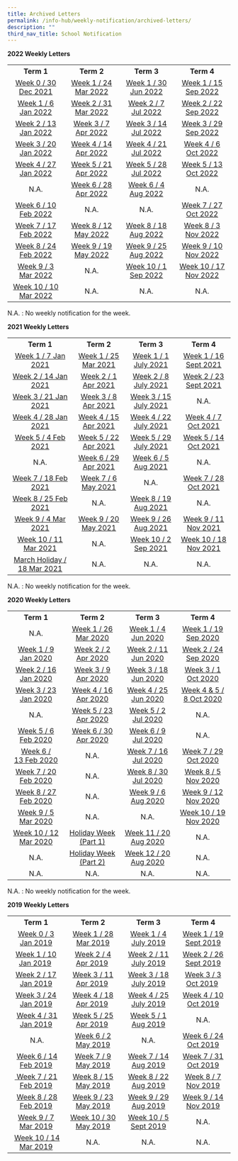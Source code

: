 ```yaml
---
title: Archived Letters
permalink: /info-hub/weekly-notification/archived-letters/
description: ""
third_nav_title: School Notification
---
```


<p><strong>2022 Weekly Letters</strong></p>
<table>
<tbody>
<tr>
<th style="text-align: center;">Term 1</th>
<th style="text-align: center;">Term 2</th>
<th style="text-align: center;">Term 3</th>
<th style="text-align: center;">Term 4</th>
</tr>
<tr>
<td style="text-align: center;"><a href="https://drive.google.com/file/d/1KCcblnosz22n5xrLbWgRAyMx-royuc3X/view?usp=sharing" target="_blank" rel="noopener">Week 0 / 30 Dec 2021</a></td>
<td style="text-align: center;"><a href="https://drive.google.com/file/d/1J7azTXsOjMLtAeObW8ixs-R3vU02_Oa4/view?usp=sharing" target="_blank" rel="noopener">Week 1 / 24 Mar 2022</a></td>
<td style="text-align: center;"><a href="https://drive.google.com/file/d/1lColgWgO9rRLj1zuS1unt0Nj-wUbNQ0A/view?usp=sharing" target="_blank" rel="noopener">Week 1 / 30 Jun 2022</a></td>
<td style="text-align: center;"><a href="https://drive.google.com/file/d/17N_3m8Qd2V6DFGHUm8ZvuIdiGNfeduBo/view?usp=sharing" target="_blank" rel="noopener">Week 1 / 15 Sep 2022</a></td>
</tr>
<tr>
<td style="text-align: center;"><a href="https://drive.google.com/file/d/1km4JuuAx8Ed4j9UtBRQZS6aKd-nm_xfz/view?usp=sharing" target="_blank" rel="noopener">Week 1 / 6 Jan 2022</a></td>
<td style="text-align: center;"><a href="https://drive.google.com/file/d/1ef8JyeYzIMyvCkm-zB9_R_fiRGQH4Hmt/view?usp=sharing" target="_blank" rel="noopener">Week 2 / 31 Mar 2022</a></td>
<td style="text-align: center;"><a href="https://drive.google.com/file/d/1iOKlTzzNgJGdelqeQFjyhqfiBmRZs6uS/view?usp=sharing" target="_blank" rel="noopener">Week 2 / 7 Jul 2022</a></td>
<td style="text-align: center;"><a href="https://drive.google.com/file/d/1HAF1SzGXN950aQfRIF6DSolrvpXIRT6H/view?usp=sharing" target="_blank" rel="noopener">Week 2 / 22 Sep 2022</a></td>
</tr>
<tr>
<td style="text-align: center;"><a href="https://drive.google.com/file/d/1RK2kdOrpEnl5xaJUWYKeS-WNwsFZT0Sk/view?usp=sharing" target="_blank" rel="noopener">Week 2 / 13 Jan 2022</a></td>
<td style="text-align: center;"><a href="https://drive.google.com/file/d/1M32Y0J-RTII54cjZ55xV33-YnzPUx5Oq/view?usp=sharing" target="_blank" rel="noopener">Week 3 / 7 Apr 2022</a></td>
<td style="text-align: center;"><a href="https://drive.google.com/file/d/1ehuZu_OCT5gEG-XDpYLv5Qfztwz7KaO2/view?usp=sharing" target="_blank" rel="noopener">Week 3 / 14 Jul 2022</a></td>
<td style="text-align: center;"><a href="https://drive.google.com/file/d/1ivQWX_UfIoX_HhF8Vg-2adccgPEYISBZ/view?usp=sharing" target="_blank" rel="noopener">Week 3 / 29 Sep 2022</a></td>
</tr>
<tr>
<td style="text-align: center;"><a href="https://drive.google.com/file/d/1l3n8yUZE85_Lu7i0lONzUh3-MY06_lj6/view?usp=sharing" target="_blank" rel="noopener">Week 3 / 20 Jan 2022</a></td>
<td style="text-align: center;"><a href="https://drive.google.com/file/d/1K1zN9cDdYfl8L0T9LXf5GChQNbiNNyGl/view?usp=sharing" target="_blank" rel="noopener">Week 4 / 14 Apr 2022</a></td>
<td style="text-align: center;"><a href="https://drive.google.com/file/d/18vxVHKOTFKx37kaVX6pElRzVmIscd0Kq/view?usp=sharing" target="_blank" rel="noopener">Week 4 / 21 Jul 2022</a></td>
<td style="text-align: center;"><a href="https://drive.google.com/file/d/1FLxQE-PqOE21XXXeneOzarRJkoWZLfQp/view?usp=sharing" target="_blank" rel="noopener">Week 4 / 6 Oct 2022</a></td>
</tr>
<tr>
<td style="text-align: center;"><a href="https://drive.google.com/file/d/13fmxNzAqtHlgqjDUQ_7mNMHU33pd9zx8/view?usp=sharing" target="_blank" rel="noopener">Week 4 / 27 Jan 2022</a></td>
<td style="text-align: center;"><a href="https://drive.google.com/file/d/1iDZm4uUd5bQQUuhs_Si74-x7LHu_QllL/view?usp=sharing" target="_blank" rel="noopener">Week 5 / 21 Apr 2022</a></td>
<td style="text-align: center;"><a href="https://drive.google.com/file/d/1r54PDng_d8JHeW3ECL6pboyZjARhnUns/view?usp=sharing" target="_blank" rel="noopener">Week 5 / 28 Jul 2022</a></td>
<td style="text-align: center;"><a href="https://drive.google.com/file/d/1pv0P0DMqKiKPi77emgHQ1jznhSC42R11/view?usp=sharing" target="_blank" rel="noopener">Week 5 / 13 Oct 2022</a></td>
</tr>
<tr>
<td style="text-align: center;">N.A.</td>
<td style="text-align: center;"><a href="https://drive.google.com/file/d/1akIJ5cAis8HLBTuMwpe6u7QbrKZstd7U/view?usp=sharing" target="_blank" rel="noopener">Week 6 / 28 Apr 2022</a></td>
<td style="text-align: center;"><a href="https://drive.google.com/file/d/1M6UlwSfHAQUvkmgkcIiCoru-XgGWzYuS/view?usp=sharing" target="_blank" rel="noopener">Week 6 / 4 Aug 2022</a></td>
<td style="text-align: center;">N.A.</td>
</tr>
<tr>
<td style="text-align: center;"><a href="https://drive.google.com/file/d/1eaPKrEu8CmbIx7TwTH2ARAdwIXYDamKS/view?usp=sharing" target="_blank" rel="noopener">Week 6 / 10 Feb 2022</a></td>
<td style="text-align: center;">N.A.</td>
<td style="text-align: center;">N.A.</td>
<td style="text-align: center;"><a href="https://drive.google.com/file/d/1S-BVeIwsRAbKLp0oseKPokDCwNV4ty2n/view?usp=sharing" target="_blank" rel="noopener">Week 7 / 27 Oct 2022</a></td>
</tr>
<tr>
<td style="text-align: center;"><a href="https://drive.google.com/file/d/1zQX4QIwNQk2jSbpKXqufP2XGeXXf88Ld/view?usp=sharing" target="_blank" rel="noopener">Week 7 / 17 Feb 2022</a></td>
<td style="text-align: center;"><a href="https://drive.google.com/file/d/1mH7SJgNKiBl0jRsAx0fAL6QiU8m1DUJq/view?usp=sharing" target="_blank" rel="noopener">Week 8 / 12 May 2022</a></td>
<td style="text-align: center;"><a href="https://drive.google.com/file/d/1Ujz8KibUbp3IrXy9bXpn4UxjOBkmoBc2/view?usp=sharing" target="_blank" rel="noopener">Week 8 / 18 Aug 2022</a></td>
<td style="text-align: center;"><a href="https://drive.google.com/file/d/1TC-0J6EgosBkacPHn5KXxWWQG0nc8xnT/view?usp=sharing" target="_blank" rel="noopener">Week 8 / 3 Nov 2022</a></td>
</tr>
<tr>
<td style="text-align: center;"><a href="https://drive.google.com/file/d/1hO4vRPg1WPpyaNCmHe3mIVjn3oTeRrFz/view?usp=sharing" target="_blank" rel="noopener">Week 8 / 24 Feb 2022</a></td>
<td style="text-align: center;"><a href="https://drive.google.com/file/d/1BmqzeEqNgdqhWK4-PyJRaHlnwQBl7NkF/view?usp=sharing" target="_blank" rel="noopener">Week 9 / 19 May 2022</a></td>
<td style="text-align: center;"><a href="https://drive.google.com/file/d/16EXP8k9aLSxNTi-DlLcqpIpGXj2Y2q4x/view?usp=sharing" target="_blank" rel="noopener">Week 9 / 25 Aug 2022</a></td>
<td style="text-align: center;"><a href="https://drive.google.com/file/d/1mY8SrtNXgfYVcXKzEEPYsIRbWUEuRQzH/view?usp=sharing" target="_blank" rel="noopener">Week 9 / 10 Nov 2022</a><br /><u></u></td>
</tr>
<tr>
<td style="text-align: center;"><a href="https://drive.google.com/file/d/18yMRDho90jjr3CKzJzePdWKshYwJKOuv/view?usp=sharing" target="_blank" rel="noopener">Week 9 / 3 Mar 2022</a></td>
<td style="text-align: center;">N.A.</td>
<td style="text-align: center;"><a href="https://drive.google.com/file/d/1cgtVuotkaIRD_RjqM_YErM5cTh7IhRQH/view?usp=sharing" target="_blank" rel="noopener">Week 10 / 1 Sep 2022</a></td>
<td style="text-align: center;"><a href="https://drive.google.com/file/d/1Jn1CIIZ6WW_RxAe8thUCMBeDt_t5P4Io/view?usp=sharing" target="_blank" rel="noopener">Week 10 / 17 Nov 2022</a></td>
</tr>
<tr>
<td style="text-align: center;"><a href="https://drive.google.com/file/d/1sm_hhg2VcI9GgNZzaLz9crlgpFmmIxvP/view?usp=sharing" target="_blank" rel="noopener">Week 10 / 10 Mar 2022</a></td>
<td style="text-align: center;">N.A.</td>
<td style="text-align: center;">N.A.</td>
<td style="text-align: center;">N.A.</td>
</tr>
</tbody>
</table>
<p>N.A. : No weekly notification for the week.</p>
<p></p>
<strong>2021 Weekly Letters</strong>
<div>
<table>
<tbody>
<tr>
<th style="text-align: center;">Term 1</th>
<th style="text-align: center;">Term 2</th>
<th style="text-align: center;">Term 3</th>
<th style="text-align: center;">Term 4</th>
</tr>
<tr>
<td style="text-align: center;"><a href="https://drive.google.com/file/d/1TwDjUehKiOJGsphIW_Jy_RMGvTMH8K8G/view?usp=sharing" target="_blank" rel="noopener">Week 1 / 7 Jan 2021</a></td>
<td style="text-align: center;"><a href="https://drive.google.com/file/d/1lE411ytkYnBVk4o2P_-CnIgc4Tufsa6W/view?usp=sharing" target="_blank" rel="noopener">Week 1 / 25 Mar 2021</a></td>
<td style="text-align: center;"><a href="https://drive.google.com/file/d/1D2Rbcan_4H2KXBuRsxOkc5v1dp0pSpcl/view?usp=sharing" target="_blank" rel="noopener">Week 1 / 1 July 2021</a></td>
<td style="text-align: center;"><a href="https://drive.google.com/file/d/1Fx98J08Chx1TISZIbJa3IQMchvRi0_sN/view?usp=sharing" target="_blank" rel="noopener">Week 1 / 16 Sept 2021</a></td>
</tr>
<tr>
<td style="text-align: center;"><a href="https://drive.google.com/file/d/1xVPdbmD1YFhU6UcdjcYhl-GKuxvzn9WN/view?usp=sharing" target="_blank" rel="noopener">Week 2 / 14 Jan 2021</a></td>
<td style="text-align: center;"><a href="https://drive.google.com/file/d/1hJEVy33E0T3yiqNZiRAk-WJZpyETeoZt/view?usp=sharing" target="_blank" rel="noopener">Week 2 / 1 Apr 2021</a></td>
<td style="text-align: center;"><a href="https://drive.google.com/file/d/19_W2ujum6MOC3f_r9zryIXxFas4RaPs4/view?usp=sharing" target="_blank" rel="noopener">Week 2 / 8 July 2021</a></td>
<td style="text-align: center;"><a href="https://drive.google.com/file/d/1Sb1gquU87MVwhVhv1cCdHyheZdgijVKQ/view?usp=sharing" target="_blank" rel="noopener">Week 2 / 23 Sept 2021</a></td>
</tr>
<tr>
<td style="text-align: center;"><a href="https://drive.google.com/file/d/1_LLK6lrVsQLGVdRtCCM7wiSdgcyBWfLE/view?usp=sharing" target="_blank" rel="noopener">Week 3 / 21 Jan 2021</a></td>
<td style="text-align: center;"><a href="https://drive.google.com/file/d/19kPDEziR9SvjAhCQow66qA-Bmt-VUqeK/view?usp=sharing" target="_blank" rel="noopener">Week 3 / 8 Apr 2021</a></td>
<td style="text-align: center;"><a href="https://drive.google.com/file/d/1pLqqLvCzpTXqcJhoZY_W-LJgslu1xJpe/view?usp=sharing" target="_blank" rel="noopener">Week 3 / 15 July 2021</a></td>
<td style="text-align: center;">N.A.</td>
</tr>
<tr>
<td style="text-align: center;"><a href="https://drive.google.com/file/d/19HZfdZKjtgR68GhzvoshzouJGrY1lS9K/view?usp=sharing" target="_blank" rel="noopener">Week 4 / 28 Jan 2021</a></td>
<td style="text-align: center;"><a href="https://drive.google.com/file/d/1oQeKwEK9ukZb07sC8GHILv6HYC-Q1kVd/view?usp=sharing" target="_blank" rel="noopener">Week 4 / 15 Apr 2021</a></td>
<td style="text-align: center;"><a href="https://drive.google.com/file/d/1NjbszmKpbY8SOaV46u8U2mILykqxLBVj/view?usp=sharing" target="_blank" rel="noopener">Week 4 / 22 July 2021</a></td>
<td style="text-align: center;"><a href="https://drive.google.com/file/d/1Lf3bYnQDa58dv9AaaCpaunx_ofGfsCVy/view?usp=sharing" target="_blank" rel="noopener">Week 4 / 7 Oct 2021</a></td>
</tr>
<tr>
<td style="text-align: center;"><a href="https://drive.google.com/file/d/1Kl_4m_f-v-vkJA9hJyb2Io2EWqdPegKT/view?usp=sharing" target="_blank" rel="noopener">Week 5 / 4 Feb 2021</a></td>
<td style="text-align: center;"><a href="https://drive.google.com/file/d/1_s5km5dd-OSzKSH2RXZLvkHcbdXW076N/view?usp=sharing" target="_blank" rel="noopener">Week 5 / 22 Apr 2021</a></td>
<td style="text-align: center;"><a href="https://drive.google.com/file/d/1Im1vX24qVyRJ3hfYMlpnfSU36krunsCX/view?usp=sharing" target="_blank" rel="noopener">Week 5 / 29 July 2021</a></td>
<td style="text-align: center;"><a href="https://drive.google.com/file/d/1eBvJOI06pqcgDw_N2pn2u15y5pxkjMJH/view?usp=sharing" target="_blank" rel="noopener">Week 5 / 14 Oct 2021</a></td>
</tr>
<tr>
<td style="text-align: center;">N.A.</td>
<td style="text-align: center;"><a href="https://drive.google.com/file/d/1ovbWKUNgN5iWAJ0VhEkE5fTSBuWZEvK1/view?usp=sharing" target="_blank" rel="noopener">Week 6 / 29 Apr 2021</a></td>
<td style="text-align: center;"><a href="https://drive.google.com/file/d/1Wb9gCRTkfQ-PQcXwNixH6I_Ws3zKJtiG/view?usp=sharing" target="_blank" rel="noopener">Week 6 / 5 Aug 2021</a></td>
<td style="text-align: center;">N.A.</td>
</tr>
<tr>
<td style="text-align: center;"><a href="https://drive.google.com/file/d/1l6wu8PuKUB-a_OrnWgbBEkpjb9xTZmFP/view?usp=sharing" target="_blank" rel="noopener">Week 7 / 18 Feb 2021</a></td>
<td style="text-align: center;"><a href="https://drive.google.com/file/d/1yfS3zqVfbyHTbuWr-7GeHOJc4dG3zSbg/view?usp=sharing" target="_blank" rel="noopener">Week 7 / 6 May 2021</a></td>
<td style="text-align: center;">N.A.</td>
<td style="text-align: center;"><a href="https://drive.google.com/file/d/1BhCsr_DGOU1TGt3jKbc2G0JVvbHVUV7G/view?usp=sharing" target="_blank" rel="noopener">Week 7 / 28 Oct 2021</a></td>
</tr>
<tr>
<td style="text-align: center;"><a href="https://drive.google.com/file/d/1a2GBI6pEE-VQlTaysVrrAfAuF5ZcaSNn/view?usp=sharing" target="_blank" rel="noopener">Week 8 / 25 Feb 2021</a></td>
<td style="text-align: center;">N.A.</td>
<td style="text-align: center;"><a href="https://drive.google.com/file/d/1OI3AibAJKvN6a4fJSgKGE_BefBlaY0gz/view?usp=sharing" target="_blank" rel="noopener">Week 8 / 19 Aug 2021</a></td>
<td style="text-align: center;">N.A.</td>
</tr>
<tr>
<td style="text-align: center;"><a href="https://drive.google.com/file/d/1jbwubXcoqQ_5NCaWSf77U3HLyTLdQllo/view?usp=sharing" target="_blank" rel="noopener">Week 9 / 4 Mar 2021</a></td>
<td style="text-align: center;"><a href="https://drive.google.com/file/d/1csOSh-rTDZLlNPsjvbAzmQ0EzxpV20Ff/view?usp=sharing" target="_blank" rel="noopener">Week 9 / 20 May 2021</a></td>
<td style="text-align: center;"><a href="https://drive.google.com/file/d/15j2Z6Nnt1__ziq4WIiP-58-L-JxVZ1gK/view?usp=sharing" target="_blank" rel="noopener">Week 9 / 26 Aug 2021</a></td>
<td style="text-align: center;"><a href="https://drive.google.com/file/d/1fb3aB8CP0H5c1TF2FG-pB6uadNPfLy7s/view?usp=sharing" target="_blank" rel="noopener">Week 9 / 11 Nov 2021</a><br /><u></u></td>
</tr>
<tr>
<td style="text-align: center;"><a href="https://drive.google.com/file/d/11tuHB07gMyLc5J8EhhuhY4yJaz1dFaRO/view?usp=sharing" target="_blank" rel="noopener">Week 10 / 11 Mar 2021</a></td>
<td style="text-align: center;">N.A.</td>
<td style="text-align: center;"><a href="https://drive.google.com/file/d/1xCMvMVugHxJ6_WF6ToMxhVgiQl9PwLqy/view?usp=sharing" target="_blank" rel="noopener">Week 10 / 2 Sep 2021</a></td>
<td style="text-align: center;"><a href="https://drive.google.com/file/d/1Zn_0BqPHogryvgvuy1bNQgz5z8GVRzVS/view?usp=sharing" target="_blank" rel="noopener">Week 10 / 18 Nov 2021</a></td>
</tr>
<tr>
<td style="text-align: center;"><a href="https://drive.google.com/file/d/1kGKv-peW11gE8xMFFh3NhoavWtuOOCFc/view?usp=sharing" target="_blank" rel="noopener">March Holiday / 18 Mar 2021</a></td>
<td style="text-align: center;">N.A.</td>
<td style="text-align: center;">N.A.</td>
<td style="text-align: center;">N.A.</td>
</tr>
</tbody>
</table>
<p>N.A. : No weekly notification for the week.</p>
</div>
<p></p>
<strong>2020 Weekly Letters</strong>
<div>
<table>
<tbody>
<tr>
<th style="text-align: center;">Term 1</th>
<th style="text-align: center;">Term 2</th>
<th style="text-align: center;">Term 3</th>
<th style="text-align: center;">Term 4</th>
</tr>
<tr>
<td style="text-align: center;">N.A.</td>
<td style="text-align: center;"><a href="https://drive.google.com/file/d/1LVadMYwbhX4diTSBm1CVKefxCJG1V16R/view?usp=sharing" target="">Week 1 / 26 Mar 2020</a></td>
<td style="text-align: center;"><a href="https://drive.google.com/file/d/1ygxjr2dFK2sisQ0G-niDEZuStuk_zENz/view?usp=sharing" target="">Week 1 / 4 Jun 2020</a></td>
<td style="text-align: center;"><a href="https://drive.google.com/file/d/1-RVJ6ow-NquF_SBUbyu8KZnWPfWv1Zqx/view?usp=sharing" target="">Week 1 / 19 Sep 2020</a></td>
</tr>
<tr>
<td style="text-align: center;"><a href="https://drive.google.com/file/d/1j1SEoRClGz9NzlfZ3QFmsdrwbSQh1edK/view?usp=sharing" target="">Week 1 / 9 Jan 2020</a></td>
<td style="text-align: center;"><a href="https://drive.google.com/file/d/18b8_9VRr26v2pgpV1i-DwjlyBJtbBS77/view?usp=sharing" target="">Week 2 / 2 Apr 2020</a></td>
<td style="text-align: center;"><a href="https://drive.google.com/file/d/1yRXus9YMYPHbJ_bUsWtN-3hF9lBeRHCG/view?usp=sharing" target="">Week 2 / 11 Jun 2020</a></td>
<td style="text-align: center;"><a href="https://drive.google.com/file/d/1ScW3gkIQbJOIdHiPqfsgi824Ible3ifV/view?usp=sharing" target="">Week 2 / 24 Sep 2020</a></td>
</tr>
<tr>
<td style="text-align: center;"><a href="https://drive.google.com/file/d/1qr1S13x2qQaRz6lMuOwa3Gg1WCHRfnp2/view?usp=sharing" target="">Week 2 / 16 Jan 2020</a></td>
<td style="text-align: center;"><a href="https://drive.google.com/file/d/1uRZh5AtcJaXvKfKQKjbVNBBv3cs4oHH0/view?usp=sharing" target="">Week 3 / 9 Apr 2020</a></td>
<td style="text-align: center;"><a href="https://drive.google.com/file/d/1sYgGn5wsm5SYbFoXRRGzNtPQXVerPRu8/view?usp=sharing" target="">Week 3 / 18 Jun 2020</a></td>
<td style="text-align: center;"><a href="https://drive.google.com/file/d/17ox09M_cB8b5ODebPFT1iGJlItogdxWn/view?usp=sharing" target="">Week 3 / 1 Oct 2020</a></td>
</tr>
<tr>
<td style="text-align: center;"><a href="https://drive.google.com/file/d/1vvHN51wSc7ZGsoCMKg1Kbr2UKhAkxeJf/view?usp=sharing" target="">Week 3 / 23 Jan 2020</a></td>
<td style="text-align: center;"><a href="https://drive.google.com/file/d/1FiLKG4MZNq5N3d2FN1iNiC1vfSpZKSgv/view?usp=sharing" target="">Week 4 / 16 Apr 2020</a></td>
<td style="text-align: center;"><a href="https://drive.google.com/file/d/1ABduO2L0ip-tS9aQmg50J57U1TwlTRsW/view?usp=sharing" target="">Week 4 / 25 Jun 2020</a></td>
<td style="text-align: center;"><a href="https://drive.google.com/file/d/1oaj63htXcagOdr7mH7n3WL7YLP9jF588/view?usp=sharing" target="">Week 4 &amp; 5 / 8 Oct 2020</a></td>
</tr>
<tr>
<td style="text-align: center;">N.A.</td>
<td style="text-align: center;"><a href="https://drive.google.com/file/d/1Cq4k2zF65DgqIWgLFqVUvjqRsza7-0ZJ/view?usp=sharing" target="">Week 5 / 23 Apr 2020</a></td>
<td style="text-align: center;"><a href="https://drive.google.com/file/d/1ZAMoVwpqjkP-AAO9C0Ey3fcKb0DDyiJg/view?usp=sharing" target="">Week 5 / 2 Jul 2020</a></td>
<td style="text-align: center;">N.A.</td>
</tr>
<tr>
<td style="text-align: center;"><a href="https://drive.google.com/file/d/1LaBem8mNhEbXemKtVMuKzghLKOWmPPXs/view?usp=sharing" target="">Week 5 / 6 Feb 2020</a></td>
<td style="text-align: center;"><a href="https://drive.google.com/file/d/1HWfDcdv20Y8GPApg2Q46XwYjNYqgvXRo/view?usp=sharing" target="">Week 6 / 30 Apr 2020</a></td>
<td style="text-align: center;"><a href="https://drive.google.com/file/d/1O9si7kuE1-HWIITi6fBYTom-g_-akOnB/view?usp=sharing" target="">Week 6 / 9 Jul 2020</a></td>
<td style="text-align: center;">N.A.</td>
</tr>
<tr>
<td style="text-align: center;"><a href="https://drive.google.com/file/d/19zLY8ipAAhUsaw-ovQTREaMwRwAX9jmF/view?usp=sharing" target="">Week 6 / 13&nbsp;Feb 2020</a></td>
<td style="text-align: center;">N.A.</td>
<td style="text-align: center;"><a href="https://drive.google.com/file/d/1-LudVSr62QNmvw_1m3fhEMMGymcMLnsY/view?usp=sharing" target="">Week 7 / 16 Jul 2020</a></td>
<td style="text-align: center;"><a href="https://drive.google.com/file/d/18cYX4CuPml400JXEldQlDVvNVqUu253N/view?usp=sharing" target="">Week 7 / 29 Oct 2020</a></td>
</tr>
<tr>
<td style="text-align: center;"><a href="https://drive.google.com/file/d/1Wt_nJO5fUZIyDqMJWrzTDyDW_HDGz2T0/view?usp=sharing" target="">Week 7 / 20 Feb 2020</a></td>
<td style="text-align: center;">N.A.</td>
<td style="text-align: center;"><a href="https://drive.google.com/file/d/1U0c-gv-boO7qDDiSQ96-0I0nvYLz-CUm/view?usp=sharing" target="">Week 8 / 30 Jul 2020</a></td>
<td style="text-align: center;"><a href="https://drive.google.com/file/d/1wqnj6CRUHI5lMZTRuip80oM3EHBtV1bR/view?usp=sharing" target="">Week 8 / 5 Nov 2020</a></td>
</tr>
<tr>
<td style="text-align: center;"><a href="https://drive.google.com/file/d/1N4cJPcCnnWFvSZzh5e7xkOs3JZlB8pmo/view?usp=sharing" target="">Week 8 / 27 Feb 2020</a></td>
<td style="text-align: center;">N.A.</td>
<td style="text-align: center;"><a href="https://drive.google.com/file/d/1ynGWyCL7hSs0RusTkZA9KDjd8e7EdxtO/view?usp=sharing" target="">Week 9 / 6 Aug 2020</a></td>
<td style="text-align: center;"><a href="https://drive.google.com/file/d/1b6r320-ZkAqNv5zabd5_jhrURFhUlNiF/view?usp=sharing" target="">Week 9 / 12 Nov 2020</a><br /><u></u></td>
</tr>
<tr>
<td style="text-align: center;"><a href="https://drive.google.com/file/d/1ScsT-vzulegX7ianeYzx77DAUlpFqWT6/view?usp=sharing" target="">Week 9 / 5 Mar 2020</a></td>
<td style="text-align: center;">N.A.</td>
<td style="text-align: center;">N.A.</td>
<td style="text-align: center;"><a href="https://drive.google.com/file/d/1sMUXNqr_UBEN69eU_rbn8dYuBIAzkHKW/view?usp=sharing" target="">Week 10 / 19 Nov 2020</a></td>
</tr>
<tr>
<td style="text-align: center;"><a href="https://drive.google.com/file/d/1_QwKgThEsPH_ar6g1bCs3CQsxUKfumQB/view?usp=sharing" target="">Week 10 / 12 Mar 2020</a></td>
<td style="text-align: center;"><a href="https://drive.google.com/file/d/1f78MjAb6fQ26OtE3uHrW1Ad9s84YFtcu/view?usp=sharing" target="">Holiday Week (Part 1)</a></td>
<td style="text-align: center;"><a href="https://drive.google.com/file/d/1zpfu9LhKGTFTnjK-UZaXVwBRnz_DVA8A/view?usp=sharing" target="">Week 11 / 20 Aug 2020</a></td>
<td style="text-align: center;">N.A.</td>
</tr>
<tr>
<td style="text-align: center;">N.A.</td>
<td style="text-align: center;"><a href="https://drive.google.com/file/d/1_dxGmmg2kCrJ0h3zzqJJiMbOUMj_vm3M/view?usp=sharing" target="">Holiday Week (Part 2)</a></td>
<td style="text-align: center;"><a href="https://drive.google.com/file/d/1-syj3b3Gyt1k-l3SEpdz809UXVTlChjR/view?usp=sharing" target="">Week 12 / 20 Aug 2020</a></td>
<td style="text-align: center;">N.A.</td>
</tr>
<tr>
<td style="text-align: center;">N.A.</td>
<td style="text-align: center;">N.A.</td>
<td style="text-align: center;">N.A.</td>
<td style="text-align: center;">N.A.</td>
</tr>
</tbody>
</table>
<p>N.A. : No weekly notification for the week.</p>
</div>
<p></p>
<strong>2019 Weekly Letters</strong>
<div>
<table>
<tbody>
<tr>
<th style="text-align: center;">Term 1</th>
<th style="text-align: center;">Term 2</th>
<th style="text-align: center;">Term 3</th>
<th style="text-align: center;">Term 4</th>
</tr>
<tr>
<td style="text-align: center;"><a href="https://drive.google.com/drive/folders/1sEcMuDeQQqKugW8fL4LXv_m_LzlNqsGi?usp=sharing" target="">Week 0 / 3 Jan 2019</a>
</td>
<td style="text-align: center;"><a href="https://drive.google.com/file/d/1PGAMKTkQdKjKZTWnFwvdVvjr_MmZhXdt/view?usp=sharing" target="">Week 1 / 28 Mar 2019</a></td>
<td style="text-align: center;"><a href="https://drive.google.com/file/d/1z298xYfN-kb_WzuptC3rGCmHm1Fi01fN/view?usp=sharing" target="">Week 1 / 4 July 2019</a><u></u></td>
<td style="text-align: center;"><a href="https://drive.google.com/file/d/1jyuZwKpUNTPJN26lXT2ervoWcMFRPWHp/view?usp=sharing" target="">Week 1 / 19 Sept 2019</a></td>
</tr>
<tr>
<td style="text-align: center;"><a href="https://drive.google.com/file/d/1Zn-EhyjT1V6sUieP6JhRoE4JzN3gW2JQ/view?usp=sharing" target="">Week 1 / 10 Jan 2019</a>&nbsp;</td>
<td style="text-align: center;"><a href="https://drive.google.com/file/d/1HYmcJKLhnr0CFCAI2KaDeIHlxJxx9wou/view?usp=sharing" target="">Week 2 / 4 Apr 2019</a>&nbsp;</td>
<td style="text-align: center;"><a href="https://drive.google.com/file/d/1d418SbzBvw3CcW9mcX2-IrzM9niHX66O/view?usp=sharing" target="">Week 2 / 11 July 2019</a></td>
<td style="text-align: center;"><a href="https://drive.google.com/file/d/1Wb5v_oH2k4-LVX393-38PlCyzlkrfwYz/view?usp=sharing" target="">Week 2 / 26 Sept 2019</a></td>
</tr>
<tr>
<td style="text-align: center;"><a href="https://drive.google.com/file/d/1AKl0gC0NdtU6xL__wHGu8dWuBfVDYbjA/view?usp=sharing" target="">Week 2 / 17 Jan 2019</a><u></u></td>
<td style="text-align: center;"><a href="https://drive.google.com/file/d/1NnPAD6xVuCc82RtFfapdnZrETWZgBekv/view?usp=sharing" target="">Week 3 / 11 Apr 2019</a>&nbsp;</td>
<td style="text-align: center;"><a href="https://drive.google.com/file/d/1ERPvi57Yql-HBBofMTF7xjP0H3AVNblK/view?usp=sharing" target="">Week 3 / 18 July 2019</a><u></u></td>
<td style="text-align: center;"><a href="https://drive.google.com/file/d/1gOF52ijSisGVl3X0ygVgVxZVRCYBl4ew/view?usp=sharing" target="">Week 3 / 3 Oct 2019</a>&nbsp;</td>
</tr>
<tr>
<td style="text-align: center;"><a href="https://drive.google.com/file/d/1i9KzMyAtgJ_ru2HVjwvxTKZkv2HKwWOo/view?usp=sharing" target="">Week 3 / 24 Jan 2019</a></td>
<td style="text-align: center;"><a href="https://drive.google.com/file/d/1oKwB3TGi8-PjE6AhUwngpNDRH02Kb2iy/view?usp=sharing" target="">Week 4 / 18 Apr 2019</a>&nbsp;</td>
<td style="text-align: center;"><a href="https://drive.google.com/file/d/1eo2w-fpT2Ydgh9hpEl9pLvqtu5wvCfz6/view?usp=sharing" target="">Week 4 / 25 July 2019</a></td>
<td style="text-align: center;"><a href="https://drive.google.com/file/d/16X8bo72nn31rrm4BUqLq_nYqJuCPwFGW/view?usp=sharing" target="">Week 4 / 10 Oct 2019</a></td>
</tr>
<tr>
<td style="text-align: center;">&nbsp;<a href="https://drive.google.com/file/d/1B6pBGCB9rBtRlrkcfQnNuxWewJOJx6PM/view?usp=sharing" target="">Week 4 / 31 Jan 2019</a></td>
<td style="text-align: center;"><a href="https://drive.google.com/file/d/1t8kkNvqiJCBuxzYT0_yjGe2rDzA9Z0Dv/view?usp=sharing" target="">Week 5 / 25 Apr 2019</a>&nbsp;</td>
<td style="text-align: center;"><a href="https://drive.google.com/file/d/1Kj-SYUIWqr59qy90G1UQlf9ZdsnFBsgI/view?usp=sharing" target="">Week 5 / 1 Aug 2019<u></u></a></td>
<td style="text-align: center;">N.A.</td>
</tr>
<tr>
<td style="text-align: center;">&nbsp;N.A.</td>
<td style="text-align: center;"><a href="https://drive.google.com/file/d/1bOH0GEKpkC5e7hyNJ-1u3BzgSmj3wz08/view?usp=sharing" target="">Week 6 / 2 May 2019</a></td>
<td style="text-align: center;">N.A.</td>
<td style="text-align: center;"><a href="https://drive.google.com/file/d/1lmzpC8i6j6_eLt9kGr-KEl49G5jntRtC/view?usp=sharing" target="">Week 6 / 24 Oct 2019</a></td>
</tr>
<tr>
<td style="text-align: center;">&nbsp;<a href="https://drive.google.com/file/d/1_kwOPMNM-CNGyEplQvA-16CfB8EiGWXn/view?usp=sharing" target="">Week 6 / 14 Feb 2019</a></td>
<td style="text-align: center;"><a href="https://drive.google.com/file/d/1TS9EkNuDgvBdv_oXrBISNweoLDB9ulo7/view?usp=sharing" target="">Week 7 / 9 May 2019</a></td>
<td style="text-align: center;"><a href="https://drive.google.com/file/d/1igv4beCmpOELtBqYyjDc8BIhTyUrDnOj/view?usp=sharing" target="">Week 7 / 14 Aug 2019</a></td>
<td style="text-align: center;"><a href="https://drive.google.com/file/d/1tpmvuXkA5x4mJi2CIglp1GVNiHrdZGtI/view?usp=sharing" target="">Week 7 / 31 Oct 2019</a></td>
</tr>
<tr>
<td style="text-align: center;"><a href="https://drive.google.com/file/d/1kFTtChFlCXNSHIce2NPdxd7uT6f99f8q/view?usp=sharing" target="">&nbsp;Week 7 / 21 Feb 2019</a></td>
<td style="text-align: center;"><a href="https://drive.google.com/drive/folders/1-Hurk8g08CbdT29Wae4AtEau7A6ZcZMg?usp=sharing" target="">Week 8 / 15 May 2019</a></td>
<td style="text-align: center;"><a href="https://drive.google.com/file/d/1BVh5275iFEAAJ1kMfNFG7v6WUDve_jQY/view?usp=sharing" target="">Week 8 / 22 Aug 2019</a></td>
<td style="text-align: center;"><a href="https://drive.google.com/file/d/1V8FLhsGCVt06Orjrq8dnoKv-w4zceNI5/view?usp=sharing" target="">Week 8 / 7 Nov 2019</a></td>
</tr>
<tr>
<td style="text-align: center;">&nbsp;<a href="https://drive.google.com/file/d/1SRt0QSLwCYMjXfF_er66UTFbAKHorqBi/view?usp=sharing" target="">Week 8 / 28 Feb 2019</a></td>
<td style="text-align: center;"><a href="https://drive.google.com/file/d/1zq4vC9dDJf8ryuu5A_VwtknlwRdTCSHC/view?usp=sharing" target="">Week 9 / 23 May 2019</a></td>
<td style="text-align: center;"><a href="https://drive.google.com/file/d/1PapuI1q3gEdzs_OhKA8FRZpU69KKC4N0/view?usp=sharing" target="">Week 9 / 29 Aug 2019</a></td>
<td style="text-align: center;"><a href="https://drive.google.com/file/d/1S3FT8Y0PgkmPPKymzINwCc9PeTuvvTPh/view?usp=sharing" target="">Week 9 / 14 Nov 2019</a><br /><u></u></td>
</tr>
<tr>
<td style="text-align: center;"><a href="https://drive.google.com/file/d/12UlDj8Lm5oqns8mXA31Y47FEBtspZY97/view?usp=sharing" target="">Week 9 / 7 Mar 2019</a></td>
<td style="text-align: center;"><a href="https://drive.google.com/file/d/1f0aog1cuJm2IKNo9vmJLNnT9cpdeWnHN/view?usp=sharing" target="">Week 10 / 30 May 2019</a></td>
<td style="text-align: center;"><a href="https://drive.google.com/file/d/1Sa-Ooz_9Id6JCNQLicfm3KGJkHlGUZoG/view?usp=sharing" target="">Week 10 / 5 Sept 2019</a></td>
<td style="text-align: center;">N.A.</td>
</tr>
<tr>
<td style="text-align: center;">&nbsp;<a href="https://drive.google.com/file/d/1sVGzmx9QsqfX2yrRI5M63NcZw1ixEDJo/view?usp=sharing" target="">Week 10 / 14 Mar 2019</a></td>
<td style="text-align: center;">N.A.</td>
<td style="text-align: center;">N.A.</td>
<td style="text-align: center;">N.A.</td>
</tr>
</tbody>
</table>
</div>
